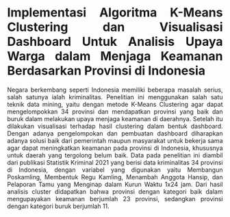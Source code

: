 <style>
body,head {
text-align: justify}
</style>
<html>
  <head>
    <h1>Implementasi Algoritma K-Means Clustering dan Visualisasi Dashboard Untuk Analisis Upaya Warga dalam Menjaga Keamanan Berdasarkan Provinsi di Indonesia</h1>
  </head>
  <body>
  Negara berkembang seperti Indonesia memiliki beberapa masalah serius, salah satunya ialah kriminalitas. Penelitian ini menggunakan salah satu teknik data mining, yaitu dengan metode K-Means Clustering agar dapat mengelompokkan 34 provinsi dan mendapatkan provinsi yang baik dan buruk dalam melakukan upaya menjaga keamanan di daerahnya. Setelah itu dilakukan visualisasi terhadap hasil clustering dalam bentuk dashboard. Dengan adanya pengelompokan dan pembuatan dashboard diharapkan adanya solusi baik dari pemerintah maupun masyarakat untuk bekerja sama agar dapat meningkatkan keamanan pada provinsi di Indonesia, khususnya untuk daerah yang tergolong belum baik. Data pada penelitian ini diambil dari publikasi Statistik Kriminal 2021 yang berisi data kriminalitas 34 provinsi di Indonesia, dengan variabel yang digunakan yaitu Membangun Poskamling, Membentuk Regu Kamling, Menambah Anggota Hansip, dan Pelaporan Tamu yang Menginap dalam Kurun Waktu 1x24 jam. Dari hasil analisis cluster didapatkan bahwa provinsi dengan kategori baik dalam mengupayakan keamanan berjumlah 23 provinsi, sedangkan provinsi dengan kategori buruk berjumlah 11. 
  </body>
</html>
